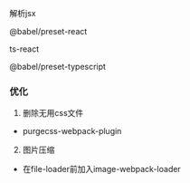 解析jsx

@babel/preset-react

ts-react

@babel/preset-typescript

### 优化
1. 删除无用css文件
  - purgecss-webpack-plugin

2. 图片压缩
  - 在file-loader前加入image-webpack-loader